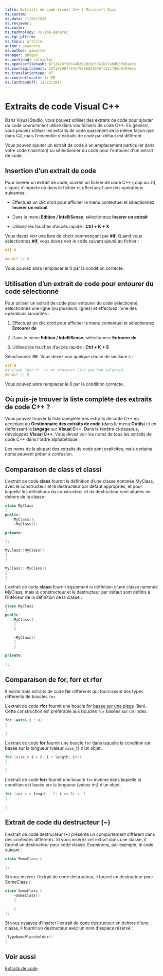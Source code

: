 ```yaml
---
title: Extraits de code Visual C++ | Microsoft Docs
ms.custom: 
ms.date: 11/04/2016
ms.reviewer: 
ms.suite: 
ms.technology: vs-ide-general
ms.tgt_pltfrm: 
ms.topic: article
author: gewarren
ms.author: gewarren
manager: ghogen
ms.workload: cplusplus
ms.openlocfilehash: b71242bfd0744b2b2dc8c5561b87ab893fb81a9b
ms.sourcegitcommit: 32f1a690fc445f9586d53698fc82c7debd784eeb
ms.translationtype: HT
ms.contentlocale: fr-FR
ms.lasthandoff: 12/22/2017
---
```

# <a name="visual-c-code-snippets"></a>Extraits de code Visual C++

Dans Visual Studio, vous pouvez utiliser des extraits de code pour ajouter du code couramment utilisé dans vos fichiers de code C++. En général, vous pouvez utiliser les extraits de code quasiment de la même façon que dans C#, mais l'ensemble d'extraits de code par défaut est différent.

Vous pouvez ajouter un extrait de code à un emplacement particulier dans votre code (insertion) ou sélectionner du code pour l'entourer d'un extrait de code.

## <a name="inserting-a-code-snippet"></a>Insertion d’un extrait de code

Pour insérer un extrait de code, ouvrez un fichier de code C++ (.cpp ou .h), cliquez n'importe où dans le fichier et effectuez l'une des opérations suivantes :

- Effectuez un clic droit pour afficher le menu contextuel et sélectionnez **Insérer un extrait**

- Dans le menu **Edition / IntelliSense**, sélectionnez **Insérer un extrait**

- Utilisez les touches d’accès rapide : **Ctrl + K + X**

Vous devez voir une liste de choix commençant par **#if**. Quand vous sélectionnez **#if**, vous devez voir le code suivant ajouté au fichier :

```cpp
#if 0

#endif // 0
```

Vous pouvez alors remplacer le 0 par la condition correcte.

## <a name="using-a-code-snippet-to-surround-selected-code"></a>Utilisation d’un extrait de code pour entourer du code sélectionné

Pour utiliser un extrait de code pour entourer du code sélectionné, sélectionnez une ligne (ou plusieurs lignes) et effectuez l'une des opérations suivantes :

1. Effectuez un clic droit pour afficher le menu contextuel et sélectionnez **Entourer de**

2. Dans le menu **Edition / IntelliSense**, sélectionnez **Entourer de**

3. Utilisez les touches d’accès rapide : **Ctrl + K + S**

Sélectionnez **#if**. Vous devez voir quelque chose de similaire à :

```cpp
#if 0
#include "pch.h"  // or whatever line you had selected
#endif // 0
```

Vous pouvez alors remplacer le 0 par la condition correcte.

## <a name="where-can-i-find-a-complete-list-of-the-c-code-snippets"></a>Où puis-je trouver la liste complète des extraits de code C++ ?

Vous pouvez trouver la liste complète des extraits de code C++ en accédant au **Gestionnaire des extraits de code** (dans le menu **Outils**) et en définissant le **langage** sur **Visual C++**. Dans la fenêtre ci-dessous, développez **Visual C++**. Vous devez voir les noms de tous les extraits de code C++ dans l'ordre alphabétique.

Les noms de la plupart des extraits de code sont explicites, mais certains noms peuvent prêter à confusion.

## <a name="class-vs-classi"></a>Comparaison de class et classi

L’extrait de code **class** fournit la définition d’une classe nommée MyClass, avec le constructeur et le destructeur par défaut appropriés, et pour laquelle les définitions du constructeur et du destructeur sont situées en dehors de la classe :

```cpp
class MyClass
{
public:
    MyClass();
    ~MyClass();

private:

};

MyClass::MyClass()
{
}

MyClass::~MyClass()
{
}
```

L’extrait de code **classi** fournit également la définition d’une classe nommée MyClass, mais le constructeur et le destructeur par défaut sont définis à l’intérieur de la définition de la classe :

```cpp
class MyClass
{
public:
    MyClass()
    {
    }

    ~MyClass()
    {
    }

private:

};
```

## <a name="for-vs-forr-vs-rfor"></a>Comparaison de for, forr et rfor

Il existe trois extraits de code **for** différents qui fournissent des types différents de boucles `for`.

L’extrait de code **rfor** fournit une boucle for [basée sur une plage](/cpp/cpp/range-based-for-statement-cpp) (lien). Cette construction est préférable aux boucles `for` basées sur un index.

```cpp
for (auto& i : v)
{

}
```

L’extrait de code **for** fournit une boucle `for` dans laquelle la condition est basée sur la longueur (valeur `size_t`) d’un objet.

```cpp
for (size_t i = 0; i < length; i++)
{

}
```

L’extrait de code **forr** fournit une boucle `for` inverse dans laquelle la condition est basée sur la longueur (valeur int) d’un objet.

```cpp
for (int i = length - 1; i >= 0; i--)
{

}
```

## <a name="the-destructor-snippet-"></a>Extrait de code du destructeur (~)

L’extrait de code destructeur (**~**) présente un comportement différent dans des contextes différents. Si vous insérez cet extrait dans une classe, il fournit un destructeur pour cette classe. Examinons, par exemple, le code suivant :

```cpp
class SomeClass {

};
```

Si vous insérez l'extrait de code destructeur, il fournit un destructeur pour SomeClass :

```cpp
class SomeClass {
    ~SomeClass()
    {

    }
};
```

Si vous essayez d'insérer l'extrait de code destructeur en dehors d'une classe, il fournit un destructeur avec un nom d'espace réservé :

```cpp
~TypeNamePlaceholder()
{

```

## <a name="see-also"></a>Voir aussi

[Extraits de code](../ide/code-snippets.md)

